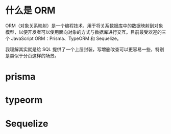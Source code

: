 # 什么是 ORM

ORM（对象关系映射）是一个编程技术，用于将关系数据库中的数据映射到对象模型，以便开发者可以使用面向对象的方式与数据库进行交互。目前最受欢迎的三个 JavaScript ORM：Prisma、TypeORM 和 Sequelize。

我理解其实就是给 SQL 提供了一个上层封装，写增删改查可以更容易一些，特别是类似于分页这样的场景。

# prisma

# typeorm

# Sequelize
